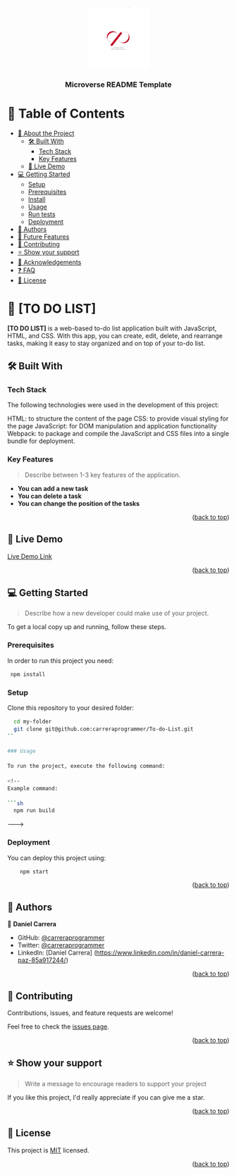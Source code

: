 <a name="readme-top"></a>

<div align="center">

  <img src="https://github.com/carreraprogrammer/To-do-List/blob/master/carrera_logo.png?raw=true" alt="logo" width="140"  height="auto" />
  <br/>

  <h3><b>Microverse README Template</b></h3>

</div>


# 📗 Table of Contents

- [📖 About the Project](#about-project)
  - [🛠 Built With](#built-with)
    - [Tech Stack](#tech-stack)
    - [Key Features](#key-features)
  - [🚀 Live Demo](#live-demo)
- [💻 Getting Started](#getting-started)
  - [Setup](#setup)
  - [Prerequisites](#prerequisites)
  - [Install](#install)
  - [Usage](#usage)
  - [Run tests](#run-tests)
  - [Deployment](#triangular_flag_on_post-deployment)
- [👥 Authors](#authors)
- [🔭 Future Features](#future-features)
- [🤝 Contributing](#contributing)
- [⭐️ Show your support](#support)
- [🙏 Acknowledgements](#acknowledgements)
- [❓ FAQ](#faq)
- [📝 License](#license)

# 📖 [TO DO LIST] <a name="about-project"></a>


**[TO DO LIST]** is a web-based to-do list application built with JavaScript, HTML, and CSS. With this app, you can create, edit, delete, and rearrange tasks, making it easy to stay organized and on top of your to-do list.

## 🛠 Built With <a name="built-with"></a>

### Tech Stack <a name="tech-stack"></a>

The following technologies were used in the development of this project:

HTML: to structure the content of the page
CSS: to provide visual styling for the page
JavaScript: for DOM manipulation and application functionality
Webpack: to package and compile the JavaScript and CSS files into a single bundle for deployment.


<!-- Features -->

### Key Features <a name="key-features"></a>

> Describe between 1-3 key features of the application.

- **You can add a new task**
- **You can delete a task**
- **You can change the position of the tasks**

<p align="right">(<a href="#readme-top">back to top</a>)</p>


## 🚀 Live Demo <a name="live-demo"></a>


[Live Demo Link](https://carreraprogrammer.github.io/To-do-List/dist)

<p align="right">(<a href="#readme-top">back to top</a>)</p>

<!-- GETTING STARTED -->

## 💻 Getting Started <a name="getting-started"></a>

> Describe how a new developer could make use of your project.

To get a local copy up and running, follow these steps.

### Prerequisites

In order to run this project you need:


```sh
 npm install
```

### Setup

Clone this repository to your desired folder:


```sh
  cd my-folder
  git clone git@github.com:carreraprogrammer/To-do-List.git
``

### Usage

To run the project, execute the following command:

<!--
Example command:

```sh
  npm run build
```
--->

### Deployment

You can deploy this project using:


```sh
    npm start
```


<p align="right">(<a href="#readme-top">back to top</a>)</p>

## 👥 Authors <a name="authors"></a>


👤 **Daniel Carrera**
​
- GitHub: [@carreraprogrammer](https://github.com/carreraprogrammer)
- Twitter: [@carreraprogrammer](https://twitter.com/carreraprog)
- LinkedIn: [Daniel Carrera] (https://www.linkedin.com/in/daniel-carrera-paz-85a917244/)


<p align="right">(<a href="#readme-top">back to top</a>)</p>


<!-- CONTRIBUTING -->

## 🤝 Contributing <a name="contributing"></a>

Contributions, issues, and feature requests are welcome!

Feel free to check the [issues page](https://github.com/carreraprogrammer/To-do-List/issues/).

<p align="right">(<a href="#readme-top">back to top</a>)</p>

<!-- SUPPORT -->

## ⭐️ Show your support <a name="support"></a>

> Write a message to encourage readers to support your project

If you like this project, I'd really appreciate if you can give me a star.

<p align="right">(<a href="#readme-top">back to top</a>)</p>

## 📝 License <a name="license"></a>

This project is [MIT](MIT.md) licensed.

<p align="right">(<a href="#readme-top">back to top</a>)</p>
